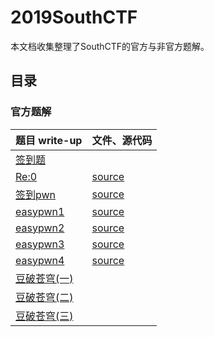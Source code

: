 # 2019SouthCTF

本文档收集整理了SouthCTF的官方与非官方题解。

## 目录

### 官方题解

| 题目 write-up                     | 文件、源代码        |
| -------------------------------- | ------------------- |
| [签到题](签到/README.md)         |                     |
| [Re:0](Reverse/re0/README.md)   |   [source](Reverse/re0/src)     |
| [签到pwn](Pwn/pwn0/README.md)    |   [source](Pwn/pwn0/src)     |
| [easypwn1](Pwn/pwn1/README.md)    |   [source](Pwn/pwn1/src)     |
| [easypwn2](Pwn/pwn2/README.md)    |   [source](Pwn/pwn2/src)     |
| [easypwn3](Pwn/pwn3/README.md)    |   [source](Pwn/pwn3/src)     |
| [easypwn4](Pwn/pwn4/README.md)    |   [source](Pwn/pwn4/src)     |
| [豆破苍穹(一)](Misc/豆破苍穹(一)/README.md)|                       |
| [豆破苍穹(二)](Misc/豆破苍穹(二)/README.md)|                       |
| [豆破苍穹(三)](Misc/豆破苍穹(三)/README.md)|                       |
